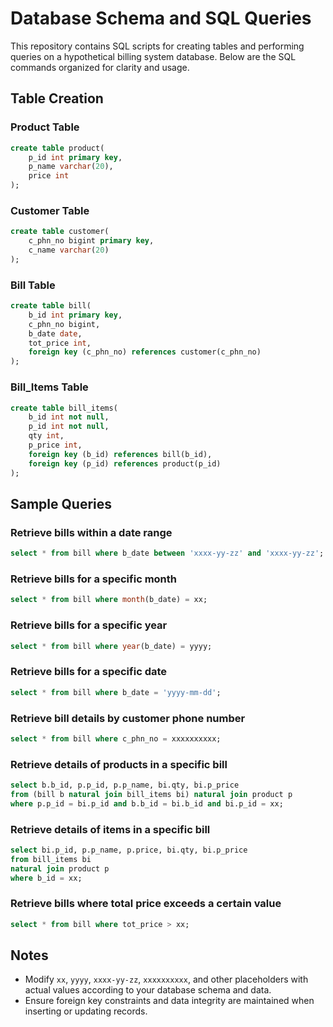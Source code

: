 

# Database Schema and SQL Queries

This repository contains SQL scripts for creating tables and performing queries on a hypothetical billing system database. Below are the SQL commands organized for clarity and usage.

## Table Creation

### Product Table
```sql
create table product(
    p_id int primary key,
    p_name varchar(20),
    price int
);
```

### Customer Table
```sql
create table customer(
    c_phn_no bigint primary key,
    c_name varchar(20)
);
```

### Bill Table
```sql
create table bill(
    b_id int primary key,
    c_phn_no bigint,
    b_date date,
    tot_price int,
    foreign key (c_phn_no) references customer(c_phn_no)
);
```

### Bill_Items Table
```sql
create table bill_items(
    b_id int not null,
    p_id int not null,
    qty int,
    p_price int,
    foreign key (b_id) references bill(b_id),
    foreign key (p_id) references product(p_id)
);
```

## Sample Queries

### Retrieve bills within a date range
```sql
select * from bill where b_date between 'xxxx-yy-zz' and 'xxxx-yy-zz';
```

### Retrieve bills for a specific month
```sql
select * from bill where month(b_date) = xx;
```

### Retrieve bills for a specific year
```sql
select * from bill where year(b_date) = yyyy;
```

### Retrieve bills for a specific date
```sql
select * from bill where b_date = 'yyyy-mm-dd';
```

### Retrieve bill details by customer phone number
```sql
select * from bill where c_phn_no = xxxxxxxxxx;
```

### Retrieve details of products in a specific bill
```sql
select b.b_id, p.p_id, p.p_name, bi.qty, bi.p_price 
from (bill b natural join bill_items bi) natural join product p 
where p.p_id = bi.p_id and b.b_id = bi.b_id and bi.p_id = xx;
```

### Retrieve details of items in a specific bill
```sql
select bi.p_id, p.p_name, p.price, bi.qty, bi.p_price 
from bill_items bi 
natural join product p 
where b_id = xx;
```

### Retrieve bills where total price exceeds a certain value
```sql
select * from bill where tot_price > xx;
```

## Notes
- Modify `xx`, `yyyy`, `xxxx-yy-zz`, `xxxxxxxxxx`, and other placeholders with actual values according to your database schema and data.
- Ensure foreign key constraints and data integrity are maintained when inserting or updating records.

